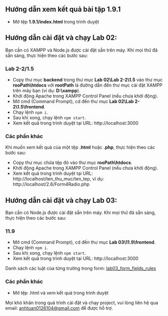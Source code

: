 ## Hướng dẫn xem kết quả bài tập 1.9.1
* Mở tệp <b>1.9.1/index.html</b> trong trình duyệt

## Hướng dẫn cài đặt và chạy Lab 02:

Bạn cần có XAMPP và Node.js được cài đặt sẵn trên máy. Khi mọi thứ đã sẵn sàng, thực hiện theo các bước sau:

### Lab 2-2/1.5
* Copy thư mục <b>backend</b> trong thư mục <b>Lab 02\Lab 2-2\1.5</b> vào thư mục <b>rooPath\htdocs</b> với <b>rootPath</b> là đường dẫn đến thư mục cài đặt XAMPP trên máy bạn (ví dụ: <b>D:\xampp</b>).
* Khởi động Apache trong XAMPP Control Panel (nếu chưa khởi động).
* Mở cmd (Command Prompt), cd đến thư mục <b>Lab 02\Lab 2-2\1.5\frontend</b>.
* Chạy lệnh `npm i`.
* Sau khi xong, chạy lệnh `npm start`.
* Xem kết quả trong trình duyệt tại URL: http://localhost:3000

### Các phần khác
Khi muốn xem kết quả của một tệp <b>.html</b> hoặc <b>.php</b>, thực hiện theo các bước sau: 
* Copy thư mục chứa tệp đó vào thư mục <b>rooPath\htdocs</b>.
* Khởi động Apache trong XAMPP Control Panel (nếu chưa khởi động).
* Xem kết quả trong trình duyệt tại URL: http://localhost/ten_thu_muc/ten_tep, ví dụ: http://localhost/2.6/Form4Radio.php

## Hướng dẫn cài đặt và chạy Lab 03:

Bạn cần có Node.js được cài đặt sẵn trên máy. Khi mọi thứ đã sẵn sàng, thực hiện theo các bước sau:

### 11.9
* Mở cmd (Command Prompt), cd đến thư mục <b>Lab 03\11.9\frontend</b>.
* Chạy lệnh `npm i`.
* Sau khi xong, chạy lệnh `npm start`.
* Xem kết quả trong trình duyệt tại URL: http://localhost:3000

Danh sách các luật của từng trường trong form: [lab03_form_fields_rules](https://1drv.ms/x/s!Al2wSqqxFt6qwCgCtXBFZLmlEfYD?e=22fRoO)

### Các phần khác
* Mở tệp .html và xem kết quả trong trình duyệt

Mọi khó khăn trong quá trình cài đặt và chạy project, vui lòng liên hệ qua email: anhtuan0126104@gmail.com để được hỗ trợ.
